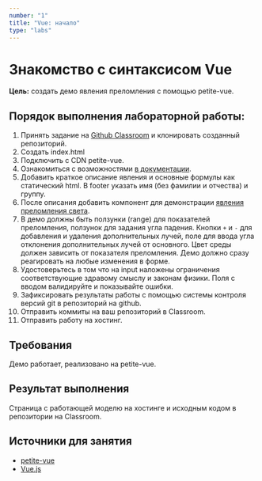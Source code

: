 ```yaml
---
number: "1"
title: "Vue: начало"
type: "labs"
---
```


# Знакомство с синтаксисом Vue

**Цель:** создать демо явления преломления с помощью petite-vue.

## Порядок выполнения лабораторной работы:

1. Принять задание на [Github Classroom](https://classroom.github.com/a/caBuIwpd) и клонировать созданный репозиторий.
1. Создать index.html
1. Подключить с CDN petite-vue.
1. Ознакомиться с возможностями [в документации](https://github.com/vuejs/petite-vue).
1. Добавить краткое описание явления и основные формулы как статический html. В footer указать имя (без фамилии и отчества) и группу.
1. После описания добавить компонент для демонстрации [явления преломления света](https://ru.wikipedia.org/wiki/%D0%9F%D1%80%D0%B5%D0%BB%D0%BE%D0%BC%D0%BB%D0%B5%D0%BD%D0%B8%D0%B5).
1. В демо должны быть ползунки (range) для показателей преломления, ползунок для задания угла падения. Кнопки `+` и `-` для добавления и удаления дополнительных лучей, поле для ввода угла отклонения дополнительных лучей от основного. Цвет среды должен зависить от показателя преломления. Демо должно сразу реагировать на любые изменения в форме.
1. Удостоверьтесь в том что на input наложены ограничения соответствующие здравому смыслу и законам физики. Поля с вводом валидируйте и показывайте ошибки.
1. Зафиксировать результаты работы с помощью системы контроля версий git в репозиторий на github.
1. Отправить коммиты на ваш репозиторий в Classroom.
1. Отправить работу на хостинг.

## Требования

Демо работает, реализовано на petite-vue.

## Результат выполнения

Страница с работающей моделю на хостинге и исходным кодом в репозитории на Classroom.

## Источники для занятия

- [petite-vue](https://github.com/vuejs/petite-vue)
- [Vue.js](https://vuejs.org/)